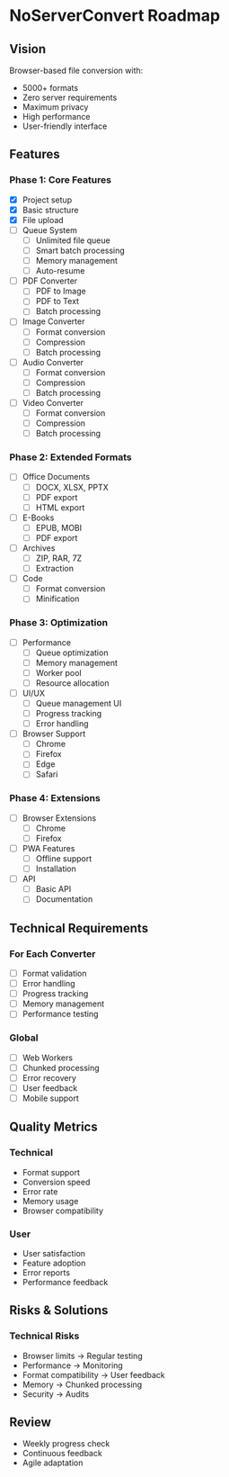 # NoServerConvert Roadmap

## Vision
Browser-based file conversion with:
- 5000+ formats
- Zero server requirements
- Maximum privacy
- High performance
- User-friendly interface

## Features

### Phase 1: Core Features
- [x] Project setup
- [x] Basic structure
- [x] File upload
- [ ] Queue System
  - [ ] Unlimited file queue
  - [ ] Smart batch processing
  - [ ] Memory management
  - [ ] Auto-resume
- [ ] PDF Converter
  - [ ] PDF to Image
  - [ ] PDF to Text
  - [ ] Batch processing
- [ ] Image Converter
  - [ ] Format conversion
  - [ ] Compression
  - [ ] Batch processing
- [ ] Audio Converter
  - [ ] Format conversion
  - [ ] Compression
  - [ ] Batch processing
- [ ] Video Converter
  - [ ] Format conversion
  - [ ] Compression
  - [ ] Batch processing

### Phase 2: Extended Formats
- [ ] Office Documents
  - [ ] DOCX, XLSX, PPTX
  - [ ] PDF export
  - [ ] HTML export
- [ ] E-Books
  - [ ] EPUB, MOBI
  - [ ] PDF export
- [ ] Archives
  - [ ] ZIP, RAR, 7Z
  - [ ] Extraction
- [ ] Code
  - [ ] Format conversion
  - [ ] Minification

### Phase 3: Optimization
- [ ] Performance
  - [ ] Queue optimization
  - [ ] Memory management
  - [ ] Worker pool
  - [ ] Resource allocation
- [ ] UI/UX
  - [ ] Queue management UI
  - [ ] Progress tracking
  - [ ] Error handling
- [ ] Browser Support
  - [ ] Chrome
  - [ ] Firefox
  - [ ] Edge
  - [ ] Safari

### Phase 4: Extensions
- [ ] Browser Extensions
  - [ ] Chrome
  - [ ] Firefox
- [ ] PWA Features
  - [ ] Offline support
  - [ ] Installation
- [ ] API
  - [ ] Basic API
  - [ ] Documentation

## Technical Requirements

### For Each Converter
- [ ] Format validation
- [ ] Error handling
- [ ] Progress tracking
- [ ] Memory management
- [ ] Performance testing

### Global
- [ ] Web Workers
- [ ] Chunked processing
- [ ] Error recovery
- [ ] User feedback
- [ ] Mobile support

## Quality Metrics

### Technical
- Format support
- Conversion speed
- Error rate
- Memory usage
- Browser compatibility

### User
- User satisfaction
- Feature adoption
- Error reports
- Performance feedback

## Risks & Solutions

### Technical Risks
- Browser limits → Regular testing
- Performance → Monitoring
- Format compatibility → User feedback
- Memory → Chunked processing
- Security → Audits

## Review
- Weekly progress check
- Continuous feedback
- Agile adaptation 